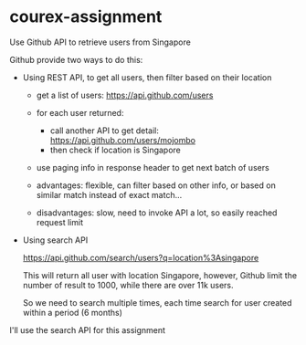 # courex-assignment

Use Github API to retrieve users from Singapore

Github provide two ways to do this:
- Using REST API, to get all users, then filter based on their location
    - get a list of users: https://api.github.com/users
    - for each user returned:
        - call another API to get detail: https://api.github.com/users/mojombo
        - then check if location is Singapore
    - use paging info in response header to get next batch of users

    - advantages: flexible, can filter based on other info, or based on similar match instead of exact match...
    - disadvantages: slow, need to invoke API a lot, so easily reached request limit

- Using search API

    https://api.github.com/search/users?q=location%3Asingapore
    
    This will return all user with location Singapore, however, Github limit the number of result to 1000, while there are over 11k users.

    So we need to search multiple times, each time search for user created within a period (6 months)

I'll use the search API for this assignment
